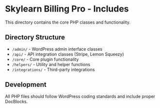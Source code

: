# Skylearn Billing Pro - Includes

This directory contains the core PHP classes and functionality.

## Directory Structure

- `/admin/` - WordPress admin interface classes
- `/api/` - API integration classes (Stripe, Lemon Squeezy)
- `/core/` - Core plugin functionality
- `/helpers/` - Utility and helper functions
- `/integrations/` - Third-party integrations

## Development

All PHP files should follow WordPress coding standards and include proper DocBlocks.